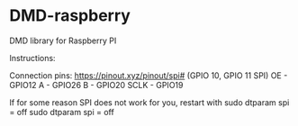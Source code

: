 # DMD-raspberry
DMD library for Raspberry PI

Instructions:

Connection pins: https://pinout.xyz/pinout/spi#
(GPIO 10, GPIO 11 SPI)
OE - GPIO12
A - GPIO26
B - GPIO20
SCLK - GPIO19

If for some reason SPI does not work for you, restart with 
sudo dtparam spi = off
sudo dtparam spi = off

